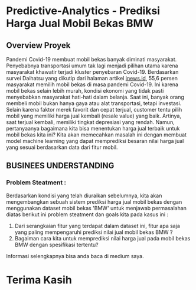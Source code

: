 # **Predictive-Analytics - Prediksi Harga Jual Mobil Bekas BMW**

## Overview Proyek
Pandemi Covid-19 membuat mobil bekas banyak diminati masyarakat. Penyebabnya transportasi umum tak lagi menjadi pilihan utama karena masyarakat khawatir terjadi kluster penyebaran Covid-19. Berdasarkan survei Daihatsu yang dikutip dari halaman artikel [inews.id](https://www.inews.id/otomotif/niaga/556-persen-masyarakat-pilih-mobil-bekas-saat-pandemi-covid-19-ini-yang-terlaris), 55,6 persen masyarakat memilih mobil bekas di masa pandemi Covid-19. Ini karena mobil bekas selain lebih murah, kondisi ekonomi yang tidak pasti menyebabkan masyarakat hati-hati dalam belanja. Saat ini, banyak orang membeli mobil bukan hanya gaya atau alat transportasi, tetapi investasi. Selain karena faktor merek favorit dan cepat terjual, customer tentu pilih mobil yang memiliki harga jual kembali (resale value) yang baik. Artinya, saat terjual kembali, memiliki tingkat depresiasi yang rendah. Namun, pertanyaanya bagaimana kita bisa menentukan harga jual terbaik untuk mobil bekas kita ini? Kita akan memecahkan masalah ini dengan membuat model machine learning yang dapat memprediksi besaran nilai harga jual yang sesuai berdasarkan data dari fitur mobil.

## BUSINEES UNDERSTANDING
### Problem Steatment :
Berdasarkan kondisi yang telah diuraikan sebelumnya, kita akan mengembangkan sebuah sistem prediksi harga jual mobil bekas dengan menggunakan dataset mobil bekas 'BMW' untuk menjawab permasalahan diatas berikut ini problem steatment dan goals kita pada kasus ini :
1. Dari serangkaian fitur yang terdapat dalam dataset ini, fitur apa saja yang paling mempengaruhi prediksi nilai jual mobil bekas BMW ?
2. Bagaiman cara kita untuk memprediksi nilai harga jual pada mobil bekas BMW dengan spesifikasi tertentu?

Informasi selengkapnya bisa anda baca di medium saya.


# **Terima Kasih**
